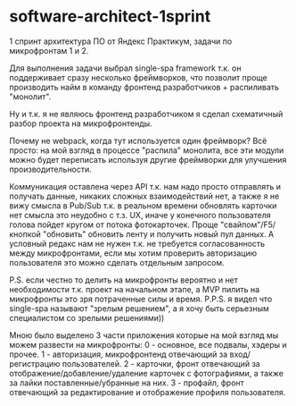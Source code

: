 # software-architect-1sprint
1 спринт архитектура ПО от Яндекс Практикум, задачи по микрофронтам 1 и 2.

Для выполнения задачи выбрал single-spa framework т.к. он поддерживает сразу несколько фреймворков, что позволит проще производить найм в команду фронтенд разработчиков + распиливать "монолит". 

Ну и т.к. я не являюсь фронтенд разработчиком я сделал схематичный разбор проекта на микрофронтенды.

Почему не webpack, когда тут используется один фреймворк? 
Всё просто: на мой взгляд в процессе "распила" монолита, все эти модули можно будет переписать используя другие фреймворки для улучшения производительности.

Коммуникация оставлена через API т.к. нам надо просто отправлять и получать данные, никаких сложных взаимодействий нет, а также я не вижу смысла в Pub/Sub
т.к. в реальном времени обновлять карточки нет смысла это неудобно с т.з. UX, иначе у конечного пользователя голова пойдет кругом от потока фотокарточек.
Проще "свайпом"/F5/кнопкой "обновить" обновить ленту и получить новый пул данных.
А условный редакс нам не нужен т.к. не требуется согласованность между микрофронтами, если мы хотим проверить авторизацию пользователя это можно сделать отдельным запросом.

P.S. если честно то делить на микрофронты вероятно и нет необходимости т.к. проект на начальном этапе, а MVP пилить на микрофронты это зря потраченные силы и время.
P.P.S. я видел что single-spa называют "зрелым решением", а я хочу быть серьезным специалистом со зрелыми решениями))

Мною было выделено 3 части приложения которые на мой взгляд мы можем развести на микрофронты: 
0 - основное, все подвалы, хэдеры и прочее. 
1 - авторизация, микрофронтенд отвечающий за вход/регистрацию пользователей. 
2 - карточки, фронт отвечающий за отображение/добавление/удаление карточек с фотографиями, а также за лайки поставленные/убранные на них. 
3 - профайл, фронт отвечающий за редактирование и отображение профиля пользователя.
